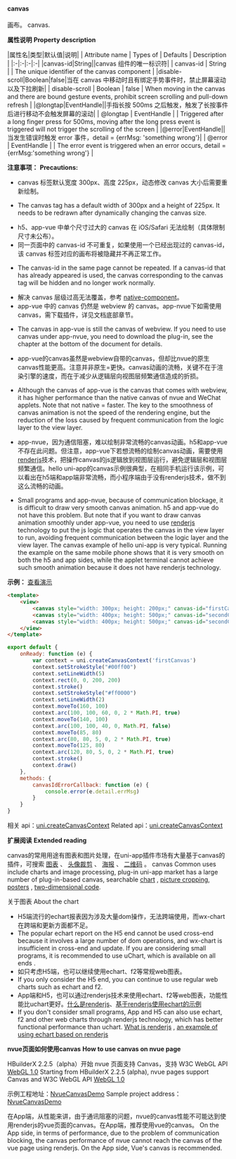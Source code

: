 #### canvas

画布。
canvas.

**属性说明**
**Property description**

|属性名|类型|默认值|说明|
| Attribute name | Types of    | Defaults | Description                                                  |
|:-|:-|:-|:-|
|canvas-id|String||canvas 组件的唯一标识符|
| canvas-id      | String      |          | The unique identifier of the canvas component                |
|disable-scroll|Boolean|false|当在 canvas 中移动时且有绑定手势事件时，禁止屏幕滚动以及下拉刷新|
| disable-scroll | Boolean     | false    | When moving in the canvas and there are bound gesture events, prohibit screen scrolling and pull-down refresh |
|@longtap|EventHandle||手指长按 500ms 之后触发，触发了长按事件后进行移动不会触发屏幕的滚动|
| @longtap       | EventHandle |          | Triggered after a long finger press for 500ms, moving after the long press event is triggered will not trigger the scrolling of the screen |
|@error|EventHandle||当发生错误时触发 error 事件，detail = {errMsg: 'something wrong'}|
| @error         | EventHandle |          | The error event is triggered when an error occurs, detail = {errMsg:'something wrong'} |

**注意事项：**
**Precautions:**

* canvas 标签默认宽度 300px、高度 225px，动态修改 canvas 大小后需要重新绘制。
- The canvas tag has a default width of 300px and a height of 225px. It needs to be redrawn after dynamically changing the canvas size.
* h5、app-vue 中单个尺寸过大的 canvas 在 iOS/Safari 无法绘制（具体限制尺寸未公布）。
* 同一页面中的 canvas-id 不可重复，如果使用一个已经出现过的 canvas-id，该 canvas 标签对应的画布将被隐藏并不再正常工作。
- The canvas-id in the same page cannot be repeated. If a canvas-id that has already appeared is used, the canvas corresponding to the canvas tag will be hidden and no longer work normally.
* 解决 canvas 层级过高无法覆盖，参考 [native-component](/component/native-component)。
* app-vue 中的 canvas 仍然是 webview 的 canvas。app-nvue下如需使用canvas，需下载插件，详见文档底部章节。
- The canvas in app-vue is still the canvas of webview. If you need to use canvas under app-nvue, you need to download the plug-in, see the chapter at the bottom of the document for details.
* app-vue的canvas虽然是webview自带的canvas，但却比nvue的原生canvas性能更高。注意并非原生=更快。canvas动画的流畅，关键不在于渲染引擎的速度，而在于减少从逻辑层向视图层频繁通信造成的折损。
- Although the canvas of app-vue is the canvas that comes with webview, it has higher performance than the native canvas of nvue and WeChat applets. Note that not native = faster. The key to the smoothness of canvas animation is not the speed of the rendering engine, but the reduction of the loss caused by frequent communication from the logic layer to the view layer.
* app-nvue，因为通信阻塞，难以绘制非常流畅的canvas动画。h5和app-vue不存在此问题。但注意，app-vue下若想流畅的绘制canvas动画，需要使用[renderjs](https://uniapp.dcloud.io/frame?id=renderjs)技术，把操作canvas的js逻辑放到视图层运行，避免逻辑层和视图层频繁通信。hello uni-app的canvas示例很典型，在相同手机运行该示例，可以看出在h5端和app端非常流畅，而小程序端由于没有renderjs技术，做不到这么流畅的动画。
- Small programs and app-nvue, because of communication blockage, it is difficult to draw very smooth canvas animation. h5 and app-vue do not have this problem. But note that if you want to draw canvas animation smoothly under app-vue, you need to use [renderjs](https://uniapp.dcloud.io/frame?id=renderjs) technology to put the js logic that operates the canvas in the view layer to run, avoiding frequent communication between the logic layer and the view layer. The canvas example of hello uni-app is very typical. Running the example on the same mobile phone shows that it is very smooth on both the h5 and app sides, while the applet terminal cannot achieve such smooth animation because it does not have renderjs technology.

**示例：** [查看演示](https://hellouniapp.dcloud.net.cn/pages/component/canvas/canvas)
 
```html
<template>
	<view>
		<canvas style="width: 300px; height: 200px;" canvas-id="firstCanvas" id="firstCanvas"></canvas>
		<canvas style="width: 400px; height: 500px;" canvas-id="secondCanvas" id="secondCanvas"></canvas>
		<canvas style="width: 400px; height: 500px;" canvas-id="secondCanvas" id="secondCanvas" @error="canvasIdErrorCallback"></canvas>
	</view>
</template>
```
 
```javascript
export default {
	onReady: function (e) {
		var context = uni.createCanvasContext('firstCanvas')
		context.setStrokeStyle("#00ff00")
		context.setLineWidth(5)
		context.rect(0, 0, 200, 200)
		context.stroke()
		context.setStrokeStyle("#ff0000")
		context.setLineWidth(2)
		context.moveTo(160, 100)
		context.arc(100, 100, 60, 0, 2 * Math.PI, true)
		context.moveTo(140, 100)
		context.arc(100, 100, 40, 0, Math.PI, false)
		context.moveTo(85, 80)
		context.arc(80, 80, 5, 0, 2 * Math.PI, true)
		context.moveTo(125, 80)
		context.arc(120, 80, 5, 0, 2 * Math.PI, true)
		context.stroke()
		context.draw()
	},
	methods: {
		canvasIdErrorCallback: function (e) {
			console.error(e.detail.errMsg)
		}
	}
}
```
 
相关 api：[uni.createCanvasContext](api/canvas/createCanvasContext)
Related api：[uni.createCanvasContext](api/canvas/createCanvasContext)

**扩展阅读**
**Extended reading**

canvas的常用用途有图表和图片处理，在uni-app插件市场有大量基于canvas的插件，可搜索 [图表](https://ext.dcloud.net.cn/search?q=图表) 、 [头像裁剪](https://ext.dcloud.net.cn/search?q=头像裁剪) 、 [海报](https://ext.dcloud.net.cn/search?q=海报) 、 [二维码](https://ext.dcloud.net.cn/search?q=%E4%BA%8C%E7%BB%B4%E7%A0%81) 。
canvas Common uses include charts and image processing, plug-in uni-app market has a large number of plug-in-based canvas, searchable [chart](https://ext.dcloud.net.cn/search?q=图表) , [picture cropping](https://ext.dcloud.net.cn/search?q=头像裁剪), [posters](https://ext.dcloud.net.cn/search?q=海报) , [two-dimensional code](https://ext.dcloud.net.cn/search?q=%E4%BA%8C%E7%BB%B4%E7%A0%81).

关于图表
About the chart
- H5端流行的echart报表因为涉及大量dom操作，无法跨端使用，而wx-chart在跨端和更新方面都不足。
- The popular echart report on the H5 end cannot be used cross-end because it involves a large number of dom operations, and wx-chart is insufficient in cross-end and update. If you are considering small programs, it is recommended to use uChart, which is available on all ends .
- 如只考虑H5端，也可以继续使用echart、f2等常规web图表。
- If you only consider the H5 end, you can continue to use regular web charts such as echart and f2.
- App端和H5，也可以通过renderjs技术来使用echart、f2等web图表，功能性能比uchart更好。[什么是renderjs](https://uniapp.dcloud.io/frame?id=renderjs)、[基于renderjs使用echart的示例](https://ext.dcloud.net.cn/plugin?id=1207)
- If you don't consider small programs, App and H5 can also use echart, f2 and other web charts through renderjs technology, which has better functional performance than uchart. [What is renderjs](https://uniapp.dcloud.io/frame?id=renderjs) , [an example of using echart based on renderjs](https://ext.dcloud.net.cn/plugin?id=1207)


**nvue页面如何使用canvas**
**How to use canvas on nvue page**

HBuilderX 2.2.5（alpha）开始 nvue 页面支持 Canvas，支持 W3C WebGL API [WebGL 1.0](https://www.khronos.org/registry/webgl/specs/latest/1.0/)
Starting from HBuilderX 2.2.5 (alpha), nvue pages support Canvas and W3C WebGL API [WebGL 1.0](https://www.khronos.org/registry/webgl/specs/latest/1.0/)

示例工程地址：[NvueCanvasDemo](https://github.com/dcloudio/NvueCanvasDemo)
Sample project address：[NvueCanvasDemo](https://github.com/dcloudio/NvueCanvasDemo)

在App端，从性能来讲，由于通讯阻塞的问题，nvue的canvas性能不可能达到使用renderjs的vue页面的canvas。在App端，推荐使用vue的canvas。
On the App side, in terms of performance, due to the problem of communication blocking, the canvas performance of nvue cannot reach the canvas of the vue page using renderjs. On the App side, Vue's canvas is recommended.
